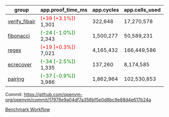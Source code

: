 | group | app.proof_time_ms | app.cycles | app.cells_used | leaf.proof_time_ms | leaf.cycles | leaf.cells_used |
| -- | -- | -- | -- | -- | -- | -- |
| [verify_fibair](https://github.com/openvm-org/openvm/blob/benchmark-results/benchmarks-pr/1821/verify_fibair-17978e9a04df7a356bf5e0d8bc9e88d4e617b24a.md) |<span style='color: red'>(+39 [+3.1%])</span> 1,301 |  322,648 |  17,270,578 |- | - | - |
| [fibonacci](https://github.com/openvm-org/openvm/blob/benchmark-results/benchmarks-pr/1821/fibonacci-17978e9a04df7a356bf5e0d8bc9e88d4e617b24a.md) |<span style='color: green'>(-24 [-1.0%])</span> 2,343 |  1,500,277 |  50,589,231 |- | - | - |
| [regex](https://github.com/openvm-org/openvm/blob/benchmark-results/benchmarks-pr/1821/regex-17978e9a04df7a356bf5e0d8bc9e88d4e617b24a.md) |<span style='color: red'>(+19 [+0.3%])</span> 7,021 |  4,165,432 |  166,449,586 |- | - | - |
| [ecrecover](https://github.com/openvm-org/openvm/blob/benchmark-results/benchmarks-pr/1821/ecrecover-17978e9a04df7a356bf5e0d8bc9e88d4e617b24a.md) |<span style='color: green'>(-34 [-2.5%])</span> 1,335 |  137,260 |  8,174,585 |- | - | - |
| [pairing](https://github.com/openvm-org/openvm/blob/benchmark-results/benchmarks-pr/1821/pairing-17978e9a04df7a356bf5e0d8bc9e88d4e617b24a.md) |<span style='color: green'>(-37 [-0.9%])</span> 3,986 |  1,862,964 |  102,530,853 |- | - | - |


Commit: https://github.com/openvm-org/openvm/commit/17978e9a04df7a356bf5e0d8bc9e88d4e617b24a

[Benchmark Workflow](https://github.com/openvm-org/openvm/actions/runs/16123937023)
